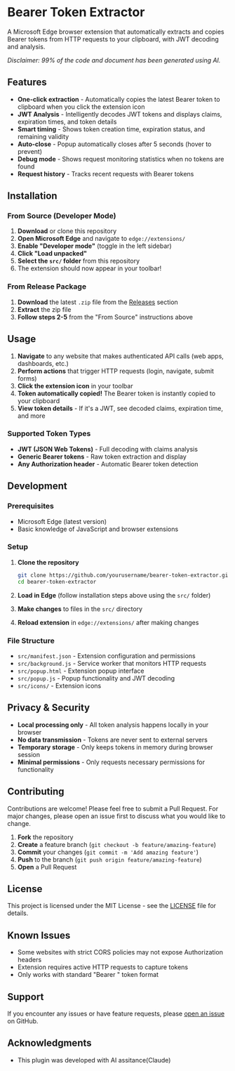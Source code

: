 # Bearer Token Extractor

A Microsoft Edge browser extension that automatically extracts and copies Bearer tokens from HTTP requests to your clipboard, with JWT decoding and analysis.

_Disclaimer: 99% of the code and document has been generated using AI._

<!--
[Prompt](https://claude.ai/share/7b25cc20-44df-4089-8981-4f900642868a)

![Extension Demo](screenshots/demo.png)
-->

## Features

- **One-click extraction** - Automatically copies the latest Bearer token to clipboard when you click the extension icon
- **JWT Analysis** - Intelligently decodes JWT tokens and displays claims, expiration times, and token details
- **Smart timing** - Shows token creation time, expiration status, and remaining validity
- **Auto-close** - Popup automatically closes after 5 seconds (hover to prevent)
- **Debug mode** - Shows request monitoring statistics when no tokens are found
- **Request history** - Tracks recent requests with Bearer tokens

<!--
## 🖼️ Screenshots

|            JWT Token Analysis             |           Token Claims View           |
| :---------------------------------------: | :-----------------------------------: |
| ![JWT Analysis](screenshots/jwt-view.png) | ![Claims](screenshots/popup-demo.png) |
-->

## Installation

### From Source (Developer Mode)

1. **Download** or clone this repository
2. **Open Microsoft Edge** and navigate to `edge://extensions/`
3. **Enable "Developer mode"** (toggle in the left sidebar)
4. **Click "Load unpacked"**
5. **Select the `src/` folder** from this repository
6. The extension should now appear in your toolbar!

### From Release Package

1. **Download** the latest `.zip` file from the [Releases](releases/) section
2. **Extract** the zip file
3. **Follow steps 2-5** from the "From Source" instructions above

## Usage

1. **Navigate** to any website that makes authenticated API calls (web apps, dashboards, etc.)
2. **Perform actions** that trigger HTTP requests (login, navigate, submit forms)
3. **Click the extension icon** in your toolbar
4. **Token automatically copied!** The Bearer token is instantly copied to your clipboard
5. **View token details** - If it's a JWT, see decoded claims, expiration time, and more

### Supported Token Types

- **JWT (JSON Web Tokens)** - Full decoding with claims analysis
- **Generic Bearer tokens** - Raw token extraction and display
- **Any Authorization header** - Automatic Bearer token detection

## Development

### Prerequisites

- Microsoft Edge (latest version)
- Basic knowledge of JavaScript and browser extensions

### Setup

1. **Clone the repository**

   ```bash
   git clone https://github.com/yourusername/bearer-token-extractor.git
   cd bearer-token-extractor
   ```

2. **Load in Edge** (follow installation steps above using the `src/` folder)

3. **Make changes** to files in the `src/` directory

4. **Reload extension** in `edge://extensions/` after making changes

### File Structure

- `src/manifest.json` - Extension configuration and permissions
- `src/background.js` - Service worker that monitors HTTP requests
- `src/popup.html` - Extension popup interface
- `src/popup.js` - Popup functionality and JWT decoding
- `src/icons/` - Extension icons

## Privacy & Security

- **Local processing only** - All token analysis happens locally in your browser
- **No data transmission** - Tokens are never sent to external servers
- **Temporary storage** - Only keeps tokens in memory during browser session
- **Minimal permissions** - Only requests necessary permissions for functionality

## Contributing

Contributions are welcome! Please feel free to submit a Pull Request. For major changes, please open an issue first to discuss what you would like to change.

1. **Fork** the repository
2. **Create** a feature branch (`git checkout -b feature/amazing-feature`)
3. **Commit** your changes (`git commit -m 'Add amazing feature'`)
4. **Push** to the branch (`git push origin feature/amazing-feature`)
5. **Open** a Pull Request

## License

This project is licensed under the MIT License - see the [LICENSE](LICENSE) file for details.

## Known Issues

- Some websites with strict CORS policies may not expose Authorization headers
- Extension requires active HTTP requests to capture tokens
- Only works with standard "Bearer " token format

## Support

If you encounter any issues or have feature requests, please [open an issue](../../issues) on GitHub.

## Acknowledgments

- This plugin was developed with AI assitance(Claude)
